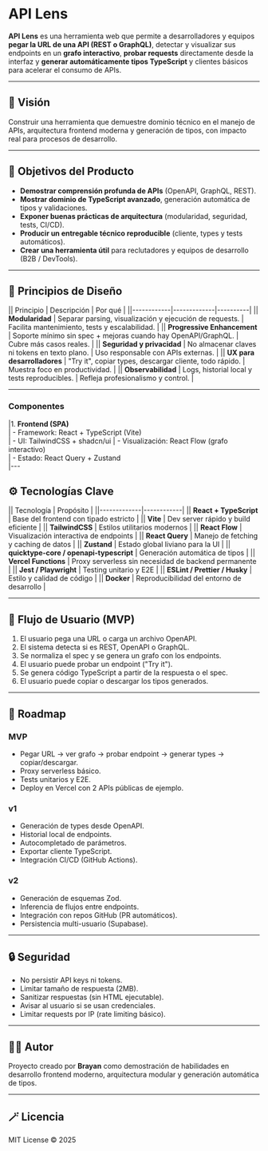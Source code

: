 # API Lens

**API Lens** es una herramienta web que permite a desarrolladores y equipos **pegar la URL de una API (REST o GraphQL)**, detectar y visualizar sus endpoints en un **grafo interactivo**, **probar requests** directamente desde la interfaz y **generar automáticamente tipos TypeScript** y clientes básicos para acelerar el consumo de APIs.

---

## 🎯 Visión

Construir una herramienta que demuestre dominio técnico en el manejo de APIs, arquitectura frontend moderna y generación de tipos, con impacto real para procesos de desarrollo.

---

## 🚀 Objetivos del Producto

- **Demostrar comprensión profunda de APIs** (OpenAPI, GraphQL, REST).
- **Mostrar dominio de TypeScript avanzado**, generación automática de tipos y validaciones.
- **Exponer buenas prácticas de arquitectura** (modularidad, seguridad, tests, CI/CD).
- **Producir un entregable técnico reproducible** (cliente, types y tests automáticos).
- **Crear una herramienta útil** para reclutadores y equipos de desarrollo (B2B / DevTools).

---

## 🧩 Principios de Diseño

|| Principio | Descripción | Por qué |
||------------|-------------|----------|
|| **Modularidad** | Separar parsing, visualización y ejecución de requests. | Facilita mantenimiento, tests y escalabilidad. |
|| **Progressive Enhancement** | Soporte mínimo sin spec + mejoras cuando hay OpenAPI/GraphQL. | Cubre más casos reales. |
|| **Seguridad y privacidad** | No almacenar claves ni tokens en texto plano. | Uso responsable con APIs externas. |
|| **UX para desarrolladores** | "Try it", copiar types, descargar cliente, todo rápido. | Muestra foco en productividad. |
|| **Observabilidad** | Logs, historial local y tests reproducibles. | Refleja profesionalismo y control. |

---

### Componentes
|1. **Frontend (SPA)**  
|   - Framework: React + TypeScript (Vite)  
|   - UI: TailwindCSS + shadcn/ui 
|   - Visualización: React Flow (grafo interactivo)  
|   - Estado: React Query + Zustand  
|---

## ⚙️ Tecnologías Clave

|| Tecnología | Propósito |
||-------------|------------|
|| **React + TypeScript** | Base del frontend con tipado estricto |
|| **Vite** | Dev server rápido y build eficiente |
|| **TailwindCSS** | Estilos utilitarios modernos |
|| **React Flow** | Visualización interactiva de endpoints |
|| **React Query** | Manejo de fetching y caching de datos |
|| **Zustand** | Estado global liviano para la UI |
|| **quicktype-core / openapi-typescript** | Generación automática de tipos |
|| **Vercel Functions** | Proxy serverless sin necesidad de backend permanente |
|| **Jest / Playwright** | Testing unitario y E2E |
|| **ESLint / Prettier / Husky** | Estilo y calidad de código |
|| **Docker** | Reproducibilidad del entorno de desarrollo |

---

## 🧠 Flujo de Usuario (MVP)

1. El usuario pega una URL o carga un archivo OpenAPI.
2. El sistema detecta si es REST, OpenAPI o GraphQL.
3. Se normaliza el spec y se genera un grafo con los endpoints.
4. El usuario puede probar un endpoint ("Try it").
5. Se genera código TypeScript a partir de la respuesta o el spec.
6. El usuario puede copiar o descargar los tipos generados.

---

## 🧪 Roadmap

### MVP
- Pegar URL → ver grafo → probar endpoint → generar types → copiar/descargar.
- Proxy serverless básico.
- Tests unitarios y E2E.
- Deploy en Vercel con 2 APIs públicas de ejemplo.

### v1
- Generación de types desde OpenAPI.
- Historial local de endpoints.
- Autocompletado de parámetros.
- Exportar cliente TypeScript.
- Integración CI/CD (GitHub Actions).

### v2
- Generación de esquemas Zod.
- Inferencia de flujos entre endpoints.
- Integración con repos GitHub (PR automáticos).
- Persistencia multi-usuario (Supabase).

---

## 🔒 Seguridad

- No persistir API keys ni tokens.  
- Limitar tamaño de respuesta (2MB).  
- Sanitizar respuestas (sin HTML ejecutable).  
- Avisar al usuario si se usan credenciales.  
- Limitar requests por IP (rate limiting básico).  

---

## 🧑‍💻 Autor

Proyecto creado por **Brayan** como demostración de habilidades en desarrollo frontend moderno, arquitectura modular y generación automática de tipos.

---

## 🪄 Licencia

MIT License © 2025
